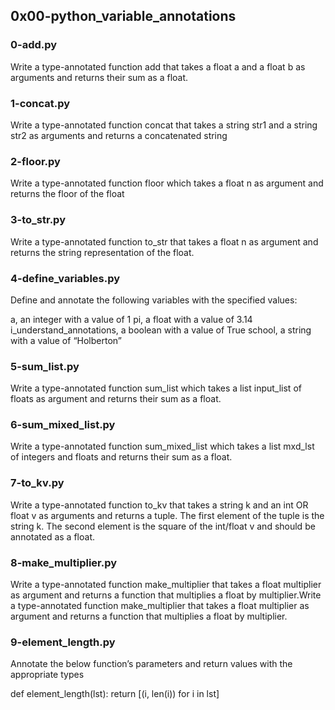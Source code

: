 ## 0x00-python_variable_annotations

### 0-add.py

Write a type-annotated function add that takes a float a and a float b as arguments and returns their sum as a float.

### 1-concat.py

Write a type-annotated function concat that takes a string str1 and a string str2 as arguments and returns a concatenated string

### 2-floor.py

Write a type-annotated function floor which takes a float n as argument and returns the floor of the float

### 3-to_str.py

Write a type-annotated function to_str that takes a float n as argument and returns the string representation of the float.

### 4-define_variables.py

Define and annotate the following variables with the specified values:

a, an integer with a value of 1
pi, a float with a value of 3.14
i_understand_annotations, a boolean with a value of True
school, a string with a value of “Holberton”

### 5-sum_list.py

Write a type-annotated function sum_list which takes a list input_list of floats as argument and returns their sum as a float.

### 6-sum_mixed_list.py

Write a type-annotated function sum_mixed_list which takes a list mxd_lst of integers and floats and returns their sum as a float.

### 7-to_kv.py

Write a type-annotated function to_kv that takes a string k and an int OR float v as arguments and returns a tuple. The first element of the tuple is the string k. The second element is the square of the int/float v and should be annotated as a float.

### 8-make_multiplier.py

Write a type-annotated function make_multiplier that takes a float multiplier as argument and returns a function that multiplies a float by multiplier.Write a type-annotated function make_multiplier that takes a float multiplier as argument and returns a function that multiplies a float by multiplier.

### 9-element_length.py

Annotate the below function’s parameters and return values with the appropriate types

def element_length(lst):
    return [(i, len(i)) for i in lst]



